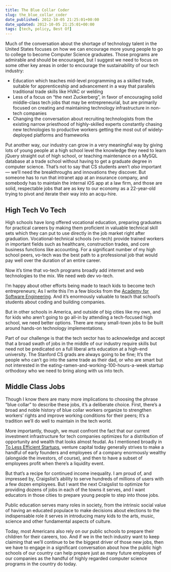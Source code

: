 ```yaml
---
title: The Blue Collar Coder
slug: the_blue_collar_coder
date_published: 2012-10-05 21:25:01+00:00
date_updated: 2012-10-05 21:25:01+00:00
tags: [tech, policy, Best Of]
---
```

Much of the conversation about the shortage of technology talent in the United States focuses on how we can encourage more young people to go to college to become Computer Science graduates. Those programs are admirable and should be encouraged, but I suggest we need to focus on some other key areas in order to encourage the sustainability of our tech industry:

- Education which teaches mid-level programming as a skilled trade, suitable for apprenticeship and advancement in a way that parallels traditional trade skills like HVAC or welding
- Less of a focus on “the next Zuckerberg”, in favor of encouraging solid middle-class tech jobs that may be entrepreneurial, but are primarily focused on creating and maintaining technology infrastructure in non-tech companies
- Changing the conversation about recruiting technologists from the existing narrow priesthood of highly-skilled experts constantly chasing new technologies to productive workers getting the most out of widely-deployed platforms and frameworks

Put another way, our industry can grow in a very meaningful way by giving lots of young people at a high school level the knowledge they need to learn jQuery straight out of high school, or teaching maintenance on a MySQL database at a trade school without having to get a graduate degree in computer science. That’s not to say that CS students aren’t *also* important — we’ll need the breakthroughs and innovations they discover. But someone has to run that intranet app at an insurance company, and somebody has to maintain the internal iOS app at a law firm, and those are solid, respectable jobs that are as key to our economy as a 22-year-old trying to pivot and iterate their way into an acqu-hire.

## High Tech Vo Tech

High schools have long offered vocational education, preparing graduates for practical careers by making them proficient in valuable technical skill sets which they can put to use directly in the job market right after graduation. Vocational-technical schools (vo-tech) provide trained workers in important fields such as healthcare, construction trades, and core business functions like accounting. For a significant number of my high school peers, vo-tech was the best path to a professional job that would pay well over the duration of an entire career.

Now it’s time that vo-tech programs broadly add internet and web technologies to the mix. We need web dev vo-tech.

I’m happy about other efforts being made to teach kids to become tech entrepreneurs; As I write this I’m a few blocks from the [Academy for Software Engineering](http://afsenyc.org/). And it’s enormously valuable to teach that school’s students about coding and building companies.

But in other schools in America, and outside of big cities like my own, and for kids who aren’t going to go all-in by attending a tech-focused high school, we need better options. There are many small-town jobs to be built around hands-on technology implementations.

Part of our challenge is that the tech sector has to acknowledge and accept that a broad swath of jobs in the middle of our industry require skills but need not be predicated on a full liberal arts education at a high-end university. The Stanford CS grads are always going to be fine; It’s the people who can’t go into the same trade as their dad, or who are smart but not interested in the eating-ramen-and-working-100-hours-a-week startup orthodoxy who we need to bring along with us into tech.

## Middle Class Jobs

Though I know there are many more implications to choosing the phrase “blue collar” to describe these jobs, it’s a deliberate choice. First, there’s a broad and noble history of blue collar workers organize to strengthen workers’ rights and improve working conditions for their peers; It’s a tradition we’ll do well to maintain in the tech world.

More importantly, though, we must confront the fact that our current investment infrastructure for tech companies optimizes for a distribution of opportunity and wealth that looks almost feudal. As I mentioned broadly in [To Less Efficient Startups](/2012/09/28/to_less_efficient_startups/), venture capital today generally strives to make a handful of early founders and employees of a company enormously wealthy (alongside the investors, of course), and then to have a subset of employees profit when there’s a liquidity event.

But that’s a recipe for continued income inequality. I am proud of, and impressed by, Craigslist’s ability to serve hundreds of millions of users with a few dozen employees. But I want the next Craigslist to optimize for providing dozens of jobs in each of the towns it serves, and I want educators in those cities to prepare young people to step into those jobs.

Public education serves many roles in society, from the intrinsic social value of having an educated populace to make decisions about elections to the indispensable role it serves in introducing many kids to the arts, music, science and other fundamental aspects of culture.

Today, most Americans also rely on our public schools to prepare their children for their careers, too. And if we in the tech industry want to keep claiming that we’ll continue to be the biggest driver of those new jobs, then we have to engage in a significant conversation about how the public high schools of our country can help prepare just as many future employees of our companies as the handful of highly regarded computer science programs in the country do today.
